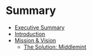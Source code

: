 # Summary

* [Executive Summary](README.md)
* [Introduction](docs/installation.md)
* [Mission & Vision](docs/user-manual.md)
  * [The Solution: Middlemint](docs/advanced.md)
